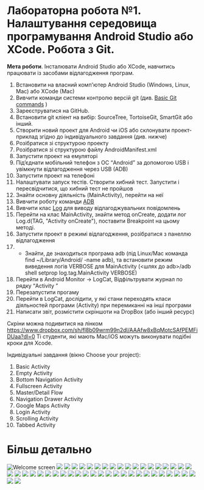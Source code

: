 # Лабораторна робота №1. Налаштування середовища програмування Android Studio або XCode. Робота з Git.

**Мета роботи**. Інсталювати Android Studio або  XCode, навчитись працювати із засобами відлагодження програм.

1. Встановити на власний комп'ютер Android Studio (Windows, Linux, Mac) або XСode (Mac)
1. Вивчити команди системи контролю версій git (див. [Basic Git commands](https://confluence.atlassian.com/bitbucketserver/basic-git-commands-776639767.html) )
1. Зареєструватися на GitHub.
1. Встановити git кліент на вибір: SourceTree, TortoiseGit, SmartGit або інший.
1. Створити новий проект для Android чи iOS або склонувати проект-приклад згідно до індивідуального завдання (див. нижче)
1. Розібратися зі структурою проекту
1. Розібратися зі структурою файлу AndroidManifest.xml
1. Запустити проект на емуляторі
1. Під’єднати мобільний телефон з ОС “Android” за допомогою USB і увімкнути відлагодження через USB (ADB)
1. Запустити проект на телефоні
1. Налаштувати запуск тестів. Створити хибний тест. Запустити і пересвідчитися, що хибний тест не пройшов
1. Знайти основну діяльність (MainActivity), перейти на неї
1. Вивчити роботу команди [ADB](https://developer.android.com/studio/command-line/adb)
1. Вивчити клас [Log](https://developer.android.com/reference/android/util/Log) для виводу відлагоджувальних повідомлень 
1. Перейти на клас MainActivity, знайти метод onCreate, додати лог Log.d(TAG, "Activity onCreate"), поставити Breakpoint на цьому методі.
1. Запустити проект в режимі відлагодження, розібратися з панеллю відлагодження
1. * Знайти, де знаходиться програма adb (під Linux/Mac команда find ~/Library/Android/ -name adb), та встановити режим виведення логів VERBOSE для MainActivity (<шлях до adb>/adb shell setprop log.tag.MainActivity VERBOSE)
1. Перейти в Android Monitor →  LogCat, Відфільтрувати журнал по рядку “Activity ”
1. Перезапустити прогаму
1. Перейти в LogCat, дослідити, у які стани переходять класи діяльностей програми (Activity) при перемиканні на інші програми
1. Написати звіт, розмістити скріншоти на DropBox (або інший ресурс) 

Скріни можна подивитися на лінком
https://www.dropbox.com/sh/fl8b09wrm99n2dl/AAAfw8xBqMotcSAfPEMFiDUaa?dl=0
Ті студенти, які мають Mac/iOS можуть виконувати подібні кроки для Xсode.


Індивідуальні завдання (вікно Choose your project):
1. Basic Activity
2. Empty Activity
3. Bottom Navigation Activity
4. Fullscreen Activity
5. Master/Detail Flow
6. Navigation Drawer Activity
7. Google Maps Activity
8. Login Activity
9. Scrolling Activity
10. Tabbed Activity


# Більш детально

![Welcome screen](img/im1.png)
![](img/im2.png)
![](img/im3.png)
![](img/im4.png)
![](img/im5.png)
![](img/im6.png)
![](img/im7.png)
![](img/im8.png)
![](img/im9.png)
![](img/im10.png)
![](img/im11.png)
![](img/im12.png)
![](img/im13.png)
![](img/im14.png)
![](img/im15.png)
![](img/im16.png)
![](img/im17.png)
![](img/im18.png)
![](img/im19.png)
![](img/im20.png)
![](img/im21.png)
![](img/im22.png)
![](img/im23.png)
![](img/im24.png)
![](img/im25.png)
![](img/im26.png)
![](img/im27.png)
![](img/im28.png)
![](img/im29.png)
![](img/im30.png)
![](img/im31.png)
![](img/im32.png)
![](img/im33.png)
![](img/im34.png)
![](img/im35.png)
![](img/im36.png)
![](img/im37.png)
![](img/im38.png)
![](img/im40.png)
![](img/im41.png)
![](img/im42.png)
![](img/im43.png)
![](img/im44.png)
![](img/im45.png)
![](img/im46.png)
![](img/im47.png)

